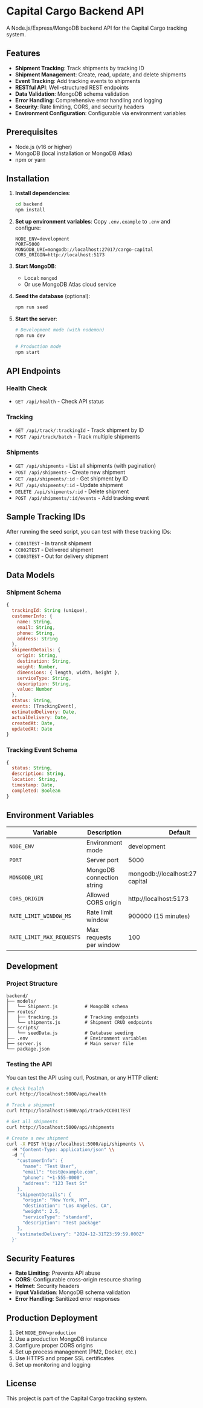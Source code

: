# Capital Cargo Backend API

A Node.js/Express/MongoDB backend API for the Capital Cargo tracking system.

## Features

- **Shipment Tracking**: Track shipments by tracking ID
- **Shipment Management**: Create, read, update, and delete shipments
- **Event Tracking**: Add tracking events to shipments
- **RESTful API**: Well-structured REST endpoints
- **Data Validation**: MongoDB schema validation
- **Error Handling**: Comprehensive error handling and logging
- **Security**: Rate limiting, CORS, and security headers
- **Environment Configuration**: Configurable via environment variables

## Prerequisites

- Node.js (v16 or higher)
- MongoDB (local installation or MongoDB Atlas)
- npm or yarn

## Installation

1. **Install dependencies**:
   ```bash
   cd backend
   npm install
   ```

2. **Set up environment variables**:
   Copy `.env.example` to `.env` and configure:
   ```
   NODE_ENV=development
   PORT=5000
   MONGODB_URI=mongodb://localhost:27017/cargo-capital
   CORS_ORIGIN=http://localhost:5173
   ```

3. **Start MongoDB**:
   - Local: `mongod`
   - Or use MongoDB Atlas cloud service

4. **Seed the database** (optional):
   ```bash
   npm run seed
   ```

5. **Start the server**:
   ```bash
   # Development mode (with nodemon)
   npm run dev
   
   # Production mode
   npm start
   ```

## API Endpoints

### Health Check
- `GET /api/health` - Check API status

### Tracking
- `GET /api/track/:trackingId` - Track shipment by ID
- `POST /api/track/batch` - Track multiple shipments

### Shipments
- `GET /api/shipments` - List all shipments (with pagination)
- `POST /api/shipments` - Create new shipment
- `GET /api/shipments/:id` - Get shipment by ID
- `PUT /api/shipments/:id` - Update shipment
- `DELETE /api/shipments/:id` - Delete shipment
- `POST /api/shipments/:id/events` - Add tracking event

## Sample Tracking IDs

After running the seed script, you can test with these tracking IDs:
- `CC001TEST` - In transit shipment
- `CC002TEST` - Delivered shipment
- `CC003TEST` - Out for delivery shipment

## Data Models

### Shipment Schema
```javascript
{
  trackingId: String (unique),
  customerInfo: {
    name: String,
    email: String,
    phone: String,
    address: String
  },
  shipmentDetails: {
    origin: String,
    destination: String,
    weight: Number,
    dimensions: { length, width, height },
    serviceType: String,
    description: String,
    value: Number
  },
  status: String,
  events: [TrackingEvent],
  estimatedDelivery: Date,
  actualDelivery: Date,
  createdAt: Date,
  updatedAt: Date
}
```

### Tracking Event Schema
```javascript
{
  status: String,
  description: String,
  location: String,
  timestamp: Date,
  completed: Boolean
}
```

## Environment Variables

| Variable | Description | Default |
|----------|-------------|---------|
| `NODE_ENV` | Environment mode | development |
| `PORT` | Server port | 5000 |
| `MONGODB_URI` | MongoDB connection string | mongodb://localhost:27017/cargo-capital |
| `CORS_ORIGIN` | Allowed CORS origin | http://localhost:5173 |
| `RATE_LIMIT_WINDOW_MS` | Rate limit window | 900000 (15 minutes) |
| `RATE_LIMIT_MAX_REQUESTS` | Max requests per window | 100 |

## Development

### Project Structure
```
backend/
├── models/
│   └── Shipment.js          # MongoDB schema
├── routes/
│   ├── tracking.js          # Tracking endpoints
│   └── shipments.js         # Shipment CRUD endpoints
├── scripts/
│   └── seedData.js          # Database seeding
├── .env                     # Environment variables
├── server.js                # Main server file
└── package.json
```

### Testing the API

You can test the API using curl, Postman, or any HTTP client:

```bash
# Check health
curl http://localhost:5000/api/health

# Track a shipment
curl http://localhost:5000/api/track/CC001TEST

# Get all shipments
curl http://localhost:5000/api/shipments

# Create a new shipment
curl -X POST http://localhost:5000/api/shipments \\
  -H "Content-Type: application/json" \\
  -d '{
    "customerInfo": {
      "name": "Test User",
      "email": "test@example.com",
      "phone": "+1-555-0000",
      "address": "123 Test St"
    },
    "shipmentDetails": {
      "origin": "New York, NY",
      "destination": "Los Angeles, CA",
      "weight": 2.5,
      "serviceType": "standard",
      "description": "Test package"
    },
    "estimatedDelivery": "2024-12-31T23:59:59.000Z"
  }'
```

## Security Features

- **Rate Limiting**: Prevents API abuse
- **CORS**: Configurable cross-origin resource sharing
- **Helmet**: Security headers
- **Input Validation**: MongoDB schema validation
- **Error Handling**: Sanitized error responses

## Production Deployment

1. Set `NODE_ENV=production`
2. Use a production MongoDB instance
3. Configure proper CORS origins
4. Set up process management (PM2, Docker, etc.)
5. Use HTTPS and proper SSL certificates
6. Set up monitoring and logging

## License

This project is part of the Capital Cargo tracking system.
